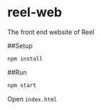 # reel-web
The front end website of Reel

##Setup
```sh
npm install
```

##Run
```sh
npm start
```
Open `index.html`
